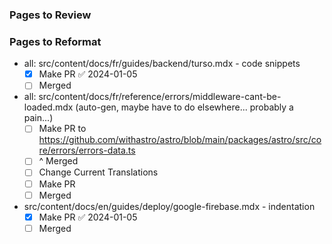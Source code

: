 ### Pages to Review


### Pages to Reformat
- all: src/content/docs/fr/guides/backend/turso.mdx - code snippets
	- [x] Make PR ✅ 2024-01-05
	- [ ] Merged
- all: src/content/docs/fr/reference/errors/middleware-cant-be-loaded.mdx (auto-gen, maybe have to do elsewhere... probably a pain...)
	- [ ] Make PR to https://github.com/withastro/astro/blob/main/packages/astro/src/core/errors/errors-data.ts
	- [ ] ^ Merged
	- [ ] Change Current Translations
	- [ ] Make PR
	- [ ] Merged
- src/content/docs/en/guides/deploy/google-firebase.mdx - indentation
	- [x] Make PR ✅ 2024-01-05
	- [ ] Merged